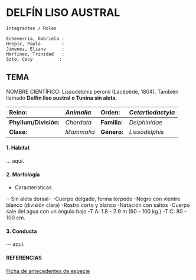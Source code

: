DELFÍN LISO AUSTRAL
======

~~~
Integrantes / Roles

Echeverria, Gabriela :
Hrepic, Paula        :
Jimenez, Eliana      :
Martinez, Trinidad   :
Soto, Cecy          :
~~~

## TEMA

NOMBRE CIENTÍFICO: Lissodelphis peronii (Lacépède, 1804). También llamado **Delfín liso austral o Tunina sin aleta**.
               
| Reino:      | *Animalia*         | Orden:  | *Cetartiodactyla* |
| :------------- |:-----| :-----|:------------------|
| **Phyllum/División:**     | *Chordata* | **Familia:** |  *Delphinidae*     |
| **Clase:**     |  *Mammalia*      |   **Género:** |  *Lissodelphis*    |

 #### 1. Hábitat 
... aquí.

 #### 2. Morfología
 
 
 
* Características

⋅⋅⋅Sin aleta dorsal··
-Cuerpo delgado, forma torpedo
-Negro con vientre blanco (división clara)
-Rostro corto y blanco
-Natación con saltos
-Cuerpo sale del agua con un ángulo bajo
-T A: 1.8 - 2.9 m (60 - 100 kg.)
-T C: 80 - 100 cm.

 #### 3. Conducta 
⋅⋅⋅ aquí.


#### REFERENCIAS
[Ficha de antecedentes de especie](http://www.mma.gob.cl/clasificacionespecies/fichas13proceso/fichas_PAC_13RCE/Lissodelphis_peronii_PAC_13RCE.pdf)

